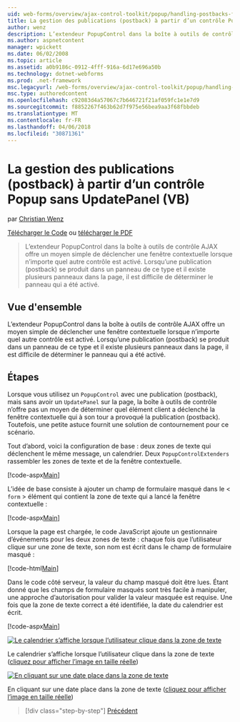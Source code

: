 ```yaml
---
uid: web-forms/overview/ajax-control-toolkit/popup/handling-postbacks-from-a-popup-control-without-an-updatepanel-vb
title: La gestion des publications (postback) à partir d’un contrôle Popup sans UpdatePanel (VB) | Documents Microsoft
author: wenz
description: L’extendeur PopupControl dans la boîte à outils de contrôle AJAX offre un moyen simple de déclencher une fenêtre contextuelle lorsque n’importe quel autre contrôle est activé. Si une publication (postback) se produit dans su...
ms.author: aspnetcontent
manager: wpickett
ms.date: 06/02/2008
ms.topic: article
ms.assetid: a0b9186c-0912-4fff-916a-6d17e696a50b
ms.technology: dotnet-webforms
ms.prod: .net-framework
msc.legacyurl: /web-forms/overview/ajax-control-toolkit/popup/handling-postbacks-from-a-popup-control-without-an-updatepanel-vb
msc.type: authoredcontent
ms.openlocfilehash: c92083d4a57067c7b646721f21af059fc1e1e7d9
ms.sourcegitcommit: f8852267f463b62d7f975e56bea9aa3f68fbbdeb
ms.translationtype: MT
ms.contentlocale: fr-FR
ms.lasthandoff: 04/06/2018
ms.locfileid: "30871361"
---
```

<a name="handling-postbacks-from-a-popup-control-without-an-updatepanel-vb"></a>La gestion des publications (postback) à partir d’un contrôle Popup sans UpdatePanel (VB)
====================
par [Christian Wenz](https://github.com/wenz)

[Télécharger le Code](http://download.microsoft.com/download/9/3/f/93f8daea-bebd-4821-833b-95205389c7d0/PopupControl3.vb.zip) ou [télécharger le PDF](http://download.microsoft.com/download/2/d/c/2dc10e34-6983-41d4-9c08-f78f5387d32b/popupcontrol3VB.pdf)

> L’extendeur PopupControl dans la boîte à outils de contrôle AJAX offre un moyen simple de déclencher une fenêtre contextuelle lorsque n’importe quel autre contrôle est activé. Lorsqu’une publication (postback) se produit dans un panneau de ce type et il existe plusieurs panneaux dans la page, il est difficile de déterminer le panneau qui a été activé.


## <a name="overview"></a>Vue d'ensemble

L’extendeur PopupControl dans la boîte à outils de contrôle AJAX offre un moyen simple de déclencher une fenêtre contextuelle lorsque n’importe quel autre contrôle est activé. Lorsqu’une publication (postback) se produit dans un panneau de ce type et il existe plusieurs panneaux dans la page, il est difficile de déterminer le panneau qui a été activé.

## <a name="steps"></a>Étapes

Lorsque vous utilisez un `PopupControl` avec une publication (postback), mais sans avoir un `UpdatePanel` sur la page, la boîte à outils de contrôle n’offre pas un moyen de déterminer quel élément client a déclenché la fenêtre contextuelle qui à son tour a provoqué la publication (postback). Toutefois, une petite astuce fournit une solution de contournement pour ce scénario.

Tout d’abord, voici la configuration de base : deux zones de texte qui déclenchent le même message, un calendrier. Deux `PopupControlExtenders` rassembler les zones de texte et de la fenêtre contextuelle.

[!code-aspx[Main](handling-postbacks-from-a-popup-control-without-an-updatepanel-vb/samples/sample1.aspx)]

L’idée de base consiste à ajouter un champ de formulaire masqué dans le &lt; `form` &gt; élément qui contient la zone de texte qui a lancé la fenêtre contextuelle :

[!code-aspx[Main](handling-postbacks-from-a-popup-control-without-an-updatepanel-vb/samples/sample2.aspx)]

Lorsque la page est chargée, le code JavaScript ajoute un gestionnaire d’événements pour les deux zones de texte : chaque fois que l’utilisateur clique sur une zone de texte, son nom est écrit dans le champ de formulaire masqué :

[!code-html[Main](handling-postbacks-from-a-popup-control-without-an-updatepanel-vb/samples/sample3.html)]

Dans le code côté serveur, la valeur du champ masqué doit être lues. Étant donné que les champs de formulaire masqués sont très facile à manipuler, une approche d’autorisation pour valider la valeur masquée est requise. Une fois que la zone de texte correct a été identifiée, la date du calendrier est écrit.

[!code-aspx[Main](handling-postbacks-from-a-popup-control-without-an-updatepanel-vb/samples/sample4.aspx)]


[![Le calendrier s’affiche lorsque l’utilisateur clique dans la zone de texte](handling-postbacks-from-a-popup-control-without-an-updatepanel-vb/_static/image2.png)](handling-postbacks-from-a-popup-control-without-an-updatepanel-vb/_static/image1.png)

Le calendrier s’affiche lorsque l’utilisateur clique dans la zone de texte ([cliquez pour afficher l’image en taille réelle](handling-postbacks-from-a-popup-control-without-an-updatepanel-vb/_static/image3.png))


[![En cliquant sur une date place dans la zone de texte](handling-postbacks-from-a-popup-control-without-an-updatepanel-vb/_static/image5.png)](handling-postbacks-from-a-popup-control-without-an-updatepanel-vb/_static/image4.png)

En cliquant sur une date place dans la zone de texte ([cliquez pour afficher l’image en taille réelle](handling-postbacks-from-a-popup-control-without-an-updatepanel-vb/_static/image6.png))

> [!div class="step-by-step"]
> [Précédent](handling-postbacks-from-a-popup-control-with-an-updatepanel-vb.md)
